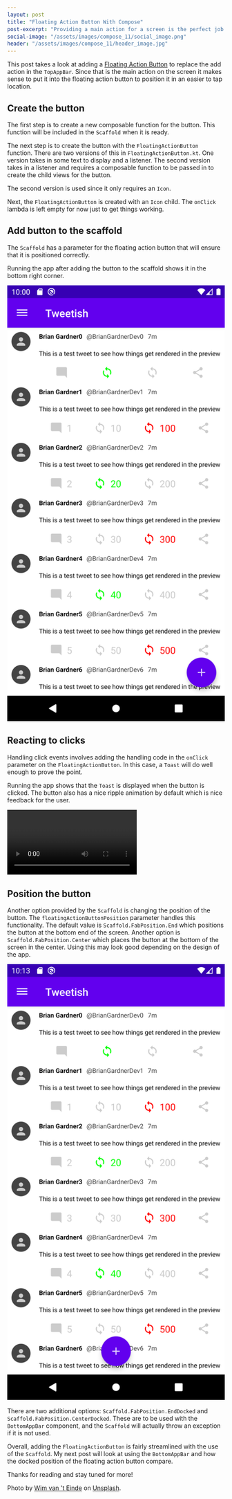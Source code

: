 ```yaml
---
layout: post
title: "Floating Action Button With Compose"
post-excerpt: "Providing a main action for a screen is the perfect job for a Floating Action Button. Learn how to implement one with Jetpack Compose in this blog post."
social-image: "/assets/images/compose_11/social_image.png"
header: "/assets/images/compose_11/header_image.jpg"
---
```


This post takes a look at adding a [Floating Action Button](https://material.io/develop/android/components/floating-action-button/) to replace the add action in the `TopAppBar`. Since that is the main action on the screen it makes sense to put it into the floating action button to position it in an easier to tap location.

## Create the button

The first step is to create a new composable function for the button. This function will be included in the `Scaffold` when it is ready.

<script src="https://gist.github.com/BrianGardnerAtl/2276c5d2a7c0902221410eee171392d5.js"></script>

The next step is to create the button with the `FloatingActionButton` function. There are two versions of this in `FloatingActionButton.kt`. One version takes in some text to display and a listener. The second version takes in a listener and requires a composable function to be passed in to create the child views for the button.

The second version is used since it only requires an `Icon`.

<script src="https://gist.github.com/BrianGardnerAtl/afe0c9f68ef0e29691eba5a335a8beb6.js"></script>

Next, the `FloatingActionButton` is created with an `Icon` child. The `onClick` lambda is left empty for now just to get things working.

<script src="https://gist.github.com/BrianGardnerAtl/71b9c9856dbd39c381f0221beebcccb8.js"></script>

## Add button to the scaffold

The `Scaffold` has a parameter for the floating action button that will ensure that it is positioned correctly.

<script src="https://gist.github.com/BrianGardnerAtl/e517b7e2972b1d6aa7b81853964a7fc8.js"></script>

Running the app after adding the button to the scaffold shows it in the bottom right corner.

<div class="center-screenshot">
    <img class="post-device-screenshot" src="/assets/images/compose_11/initial_floating_action_button.png" alt="Emulator screenshot showing the floating action button displayed on screen."/>
</div>

## Reacting to clicks

Handling click events involves adding the handling code in the `onClick` parameter on the `FloatingActionButton`. In this case, a `Toast` will do well enough to prove the point.

<script src="https://gist.github.com/BrianGardnerAtl/f98262c2e05e182ecca1bbd2434ee94b.js"></script>

Running the app shows that the `Toast` is displayed when the button is clicked. The button also has a nice ripple animation by default which is nice feedback for the user.

<div class="center-screenshot">
    <video class="post-emulator-recording" controls preload="auto">
        <source src="/assets/images/compose_11/fab_click_event.webm" type="video/webm">
        Emulator screen recording of the floating action button handling the click event and showing a toast message.
    </video>
</div>

## Position the button

Another option provided by the `Scaffold` is changing the position of the button. The `floatingActionButtonPosition` parameter handles this functionality. The default value is `Scaffold.FabPosition.End` which positions the button at the bottom end of the screen. Another option is `Scaffold.FabPosition.Center` which places the button at the bottom of the screen in the center. Using this may look good depending on the design of the app.

<script src="https://gist.github.com/BrianGardnerAtl/f7cb1c45215f07109f5652e391a635cc.js"></script>

<div class="center-screenshot">
    <img class="post-device-screenshot" src="/assets/images/compose_11/centered_button.png" alt="Emulator screenshot showing the floating action button centered on the bottom of the screen."/>
</div>

There are two additional options: `Scaffold.FabPosition.EndDocked` and `Scaffold.FabPosition.CenterDocked`. These are to be used with the `BottomAppBar` component, and the `Scaffold` will actually throw an exception if it is not used.

Overall, adding the `FloatingActionButton` is fairly streamlined with the use of the `Scaffold`. My next post will look at using the `BottomAppBar` and how the docked position of the floating action button compare.

Thanks for reading and stay tuned for more!

Photo by [Wim van 't Einde](https://unsplash.com/@wimvanteinde) on [Unsplash](https://unsplash.com).